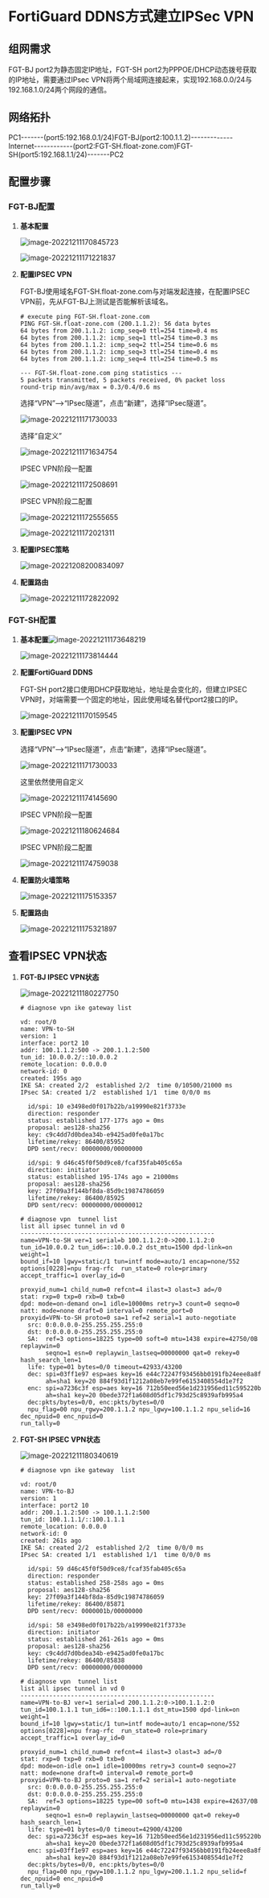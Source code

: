 # FortiGuard DDNS方式建立IPSec VPN

## **组网需求**

FGT-BJ port2为静态固定IP地址，FGT-SH port2为PPPOE/DHCP动态拨号获取的IP地址，需要通过IPsec VPN将两个局域网连接起来，实现192.168.0.0/24与192.168.1.0/24两个网段的通信。

## 网络拓扑

PC1-------(port5:192.168.0.1/24)FGT-BJ(port2:100.1.1.2)-------------Internet------------(port2:FGT-SH.float-zone.com)FGT-SH(port5:192.168.1.1/24)-------PC2

## 配置步骤

### FGT-BJ配置

1. **基本配置**

   ![image-20221211170845723](../../../images/image-20221211170845723.png)

   ![image-20221211171221837](../../../images/image-20221211171221837.png)

2. **配置IPSEC VPN**

   FGT-BJ使用域名FGT-SH.float-zone.com与对端发起连接，在配置IPSEC VPN前，先从FGT-BJ上测试是否能解析该域名。

   ```
   # execute ping FGT-SH.float-zone.com
   PING FGT-SH.float-zone.com (200.1.1.2): 56 data bytes
   64 bytes from 200.1.1.2: icmp_seq=0 ttl=254 time=0.4 ms
   64 bytes from 200.1.1.2: icmp_seq=1 ttl=254 time=0.3 ms
   64 bytes from 200.1.1.2: icmp_seq=2 ttl=254 time=0.6 ms
   64 bytes from 200.1.1.2: icmp_seq=3 ttl=254 time=0.4 ms
   64 bytes from 200.1.1.2: icmp_seq=4 ttl=254 time=0.5 ms
   
   --- FGT-SH.float-zone.com ping statistics ---
   5 packets transmitted, 5 packets received, 0% packet loss
   round-trip min/avg/max = 0.3/0.4/0.6 ms
   ```

   选择“VPN”-->“IPsec隧道”，点击“新建”，选择“IPsec隧道”。

   ![image-20221211171730033](../../../images/image-20221211171730033.png)

   选择“自定义”

   ![image-20221211171634754](../../../images/image-20221211171634754.png)

   IPSEC VPN阶段一配置

   ![image-20221211172508691](../../../images/image-20221211172508691.png)

   IPSEC VPN阶段二配置

   ![image-20221211172555655](../../../images/image-20221211172555655.png)

   ![image-20221211172021311](../../../images/image-20221211172021311.png)

3. **配置IPSEC策略**

   ![image-20221208200834097](../../../images/image-20221208200834097.png)

4. **配置路由**

   ![image-20221211172822092](../../../images/image-20221211172822092.png)

### FGT-SH配置

1. **基本配置**![image-20221211173648219](../../../images/image-20221211173648219.png)

   ![image-20221211173814444](../../../images/image-20221211173814444.png)

2. **配置FortiGuard DDNS**

   FGT-SH port2接口使用DHCP获取地址，地址是会变化的，但建立IPSEC VPN时，对端需要一个固定的地址，因此使用域名替代port2接口的IP。

   ![image-20221211170159545](../../../images/image-20221211170159545.png)

3. **配置IPSEC VPN**

   选择“VPN”-->“IPsec隧道”，点击“新建”，选择“IPsec隧道”。

   ![image-20221211171730033](../../../images/image-20221211171730033.png)

   这里依然使用自定义

   ![image-20221211174145690](../../../images/image-20221211174145690.png)

   IPSEC VPN阶段一配置

   ![image-20221211180624684](../../../images/image-20221211180624684.png)

   IPSEC VPN阶段二配置

   ![image-20221211174759038](../../../images/image-20221211174759038.png)

   

4. **配置防火墙策略**

   ![image-20221211175153357](../../../images/image-20221211175153357.png)

5. **配置路由**

   ![image-20221211175321897](../../../images/image-20221211175321897.png)

## 查看IPSEC VPN状态

1. **FGT-BJ IPSEC VPN状态**

   ![image-20221211180227750](../../../images/image-20221211180227750.png)

   ```
   # diagnose vpn ike gateway list 
   
   vd: root/0
   name: VPN-to-SH
   version: 1
   interface: port2 10
   addr: 100.1.1.2:500 -> 200.1.1.2:500
   tun_id: 10.0.0.2/::10.0.0.2
   remote_location: 0.0.0.0
   network-id: 0
   created: 195s ago
   IKE SA: created 2/2  established 2/2  time 0/10500/21000 ms
   IPsec SA: created 1/2  established 1/1  time 0/0/0 ms
   
     id/spi: 10 e3498ed0f017b22b/a19990e821f3733e
     direction: responder
     status: established 177-177s ago = 0ms
     proposal: aes128-sha256
     key: c9c4dd7d0bdea34b-e9425ad0fe0a17bc
     lifetime/rekey: 86400/85952
     DPD sent/recv: 00000000/00000000
   
     id/spi: 9 d46c45f0f50d9ce8/fcaf35fab405c65a
     direction: initiator
     status: established 195-174s ago = 21000ms
     proposal: aes128-sha256
     key: 27f09a3f144bf8da-85d9c19874786059
     lifetime/rekey: 86400/85925
     DPD sent/recv: 00000000/00000012
   
   # diagnose vpn  tunnel list
   list all ipsec tunnel in vd 0
   ------------------------------------------------------
   name=VPN-to-SH ver=1 serial=b 100.1.1.2:0->200.1.1.2:0 tun_id=10.0.0.2 tun_id6=::10.0.0.2 dst_mtu=1500 dpd-link=on weight=1
   bound_if=10 lgwy=static/1 tun=intf mode=auto/1 encap=none/552 options[0228]=npu frag-rfc  run_state=0 role=primary accept_traffic=1 overlay_id=0
   
   proxyid_num=1 child_num=0 refcnt=4 ilast=3 olast=3 ad=/0
   stat: rxp=0 txp=0 rxb=0 txb=0
   dpd: mode=on-demand on=1 idle=10000ms retry=3 count=0 seqno=0
   natt: mode=none draft=0 interval=0 remote_port=0
   proxyid=VPN-to-SH proto=0 sa=1 ref=2 serial=1 auto-negotiate
     src: 0:0.0.0.0-255.255.255.255:0
     dst: 0:0.0.0.0-255.255.255.255:0
     SA:  ref=3 options=18225 type=00 soft=0 mtu=1438 expire=42750/0B replaywin=0
          seqno=1 esn=0 replaywin_lastseq=00000000 qat=0 rekey=0 hash_search_len=1
     life: type=01 bytes=0/0 timeout=42933/43200
     dec: spi=03ff1e97 esp=aes key=16 e44c72247f93456bb0191fb24eee8a8f
          ah=sha1 key=20 884f93d1f1212a08eb7e99fe6153408554d1e7f2
     enc: spi=a7236c3f esp=aes key=16 712b50eed56e1d231956ed11c595220b
          ah=sha1 key=20 0bede372f1a608d05df1c793d25c8939afb995a4
     dec:pkts/bytes=0/0, enc:pkts/bytes=0/0
     npu_flag=00 npu_rgwy=200.1.1.2 npu_lgwy=100.1.1.2 npu_selid=16 dec_npuid=0 enc_npuid=0
   run_tally=0
   ```

2. **FGT-SH IPSEC VPN状态**

   ![image-20221211180340619](../../../images/image-20221211180340619.png)

   ```
   # diagnose vpn ike gateway  list
   
   vd: root/0
   name: VPN-to-BJ
   version: 1
   interface: port2 10
   addr: 200.1.1.2:500 -> 100.1.1.2:500
   tun_id: 100.1.1.1/::100.1.1.1
   remote_location: 0.0.0.0
   network-id: 0
   created: 261s ago
   IKE SA: created 2/2  established 2/2  time 0/0/0 ms
   IPsec SA: created 1/1  established 1/1  time 0/0/0 ms
   
     id/spi: 59 d46c45f0f50d9ce8/fcaf35fab405c65a
     direction: responder
     status: established 258-258s ago = 0ms
     proposal: aes128-sha256
     key: 27f09a3f144bf8da-85d9c19874786059
     lifetime/rekey: 86400/85871
     DPD sent/recv: 0000001b/00000000
   
     id/spi: 58 e3498ed0f017b22b/a19990e821f3733e
     direction: initiator
     status: established 261-261s ago = 0ms
     proposal: aes128-sha256
     key: c9c4dd7d0bdea34b-e9425ad0fe0a17bc
     lifetime/rekey: 86400/85838
     DPD sent/recv: 00000000/00000000
   
   # diagnose vpn  tunnel list
   list all ipsec tunnel in vd 0
   ------------------------------------------------------
   name=VPN-to-BJ ver=1 serial=d 200.1.1.2:0->100.1.1.2:0 tun_id=100.1.1.1 tun_id6=::100.1.1.1 dst_mtu=1500 dpd-link=on weight=1
   bound_if=10 lgwy=static/1 tun=intf mode=auto/1 encap=none/552 options[0228]=npu frag-rfc  run_state=0 role=primary accept_traffic=1 overlay_id=0
   
   proxyid_num=1 child_num=0 refcnt=4 ilast=3 olast=3 ad=/0
   stat: rxp=0 txp=0 rxb=0 txb=0
   dpd: mode=on-idle on=1 idle=10000ms retry=3 count=0 seqno=27
   natt: mode=none draft=0 interval=0 remote_port=0
   proxyid=VPN-to-BJ proto=0 sa=1 ref=2 serial=1 auto-negotiate
     src: 0:0.0.0.0-255.255.255.255:0
     dst: 0:0.0.0.0-255.255.255.255:0
     SA:  ref=3 options=18225 type=00 soft=0 mtu=1438 expire=42637/0B replaywin=0
          seqno=1 esn=0 replaywin_lastseq=00000000 qat=0 rekey=0 hash_search_len=1
     life: type=01 bytes=0/0 timeout=42900/43200
     dec: spi=a7236c3f esp=aes key=16 712b50eed56e1d231956ed11c595220b
          ah=sha1 key=20 0bede372f1a608d05df1c793d25c8939afb995a4
     enc: spi=03ff1e97 esp=aes key=16 e44c72247f93456bb0191fb24eee8a8f
          ah=sha1 key=20 884f93d1f1212a08eb7e99fe6153408554d1e7f2
     dec:pkts/bytes=0/0, enc:pkts/bytes=0/0
     npu_flag=00 npu_rgwy=100.1.1.2 npu_lgwy=200.1.1.2 npu_selid=f dec_npuid=0 enc_npuid=0
   run_tally=0
   ```

   
